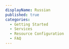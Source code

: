 ```yaml
---
displayName: Russian
published: true
categories:
  - Getting Started
  - Services
  - Resource Configuration
  - FAQ
---
```

